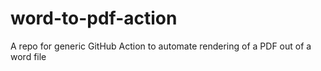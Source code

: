# word-to-pdf-action
A repo for generic GitHub Action to automate rendering of a PDF out of a word file
